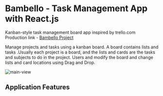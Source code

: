 # Bambello - Task Management App with React.js 

Kanban-style task management board app inspired by trello.com 
</br>
Production link - <a href="https://bambello.herokuapp.com/#/board/60bb8a47bfc2a07e2ada4b0f" target="_blank"> Bambello Project</a>


Manage projects and tasks using a kanban board. A board contains lists and tasks .Usually each project is a board, and the lists and cards are the tasks and subjects to do in the project. Users and modify the board and change lists and card locations using Drag and Drop. 

<img alt="main-view" src="https://user-images.githubusercontent.com/81368377/124359521-1393ed00-dc2e-11eb-8c83-ca1356be7553.png">

<h2>Application Features</h2>
